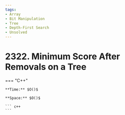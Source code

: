 ```yaml
---
tags:
- Array
- Bit Manipulation
- Tree
- Depth-First Search
- Unsolved
---
```



# 2322. Minimum Score After Removals on a Tree

=== "C++"

    **Time:** $O()$

    **Space:** $O()$

    ``` c++
    ```